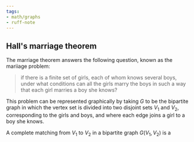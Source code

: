 ```yaml
---
tags: 
- math/graphs
- ruff-note
---
```

## Hall's marriage theorem
The marriage theorem answers the following question, known as the mariiage problem:

> if there is a finite set of girls, each of whom knows several boys, under what conditions can all the girls marry the boys in such a way that each girl marries a boy she knows?

This problem can be represented graphically by taking $G$ to be the bipartite graph in which the vertex set is divided into two disjoint sets $V_1$ and $V_2$, corresponding to the girls and boys, and where each edge joins a girl to a boy she knows.

A complete matching from $V_1$ to $V_2$ in a bipartite graph $G(V_1, V_2)$ is a


